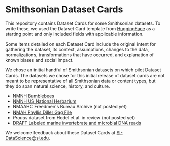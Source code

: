 # Smithsonian Dataset Cards

This repository contains Dataset Cards for some Smithsonian datasets. To write these, we used the Dataset Card template from [HuggingFace](https://github.com/huggingface/datasets/blob/main/templates/README_guide.md) as a starting point and only included fields with applicable information.

Some items detailed on each Dataset Card include the original intent for gathering the dataset, its context, assumptions, changes to the data, normalizations, transformations that have occurred, and explanation of known biases and social impact.

We chose an initial handful of Smithsonian datasets on which pilot Dataset Cards. The datasets we chose for this initial release of dataset cards are not meant to be representative of all Smithsonian data or content types, but they do span natural science, history, and culture.

  - [NMNH Bumblebees](https://github.com/Smithsonian/dataset-cards/blob/main/NMNH-Bumblebees.md)
  - [NMNH US National Herbarium](https://github.com/Smithsonian/dataset-cards/blob/main/NMNH-US-National-Herbarium.md)
  - NMAAHC Freedmen's Bureau Archive (not posted yet)
  - [NMAH Phyllis Diller Gag File](https://github.com/Smithsonian/dataset-cards/blob/main/NMAH-Phyllis-Diller-gag-file.md)
  - *Prunus* dataset from Hodel et al. in review (not posted yet)
  - [DRAFT Labeled marine invertebrate and microbial DNA reads](https://github.com/Smithsonian/dataset-cards/blob/main/OCIO-marine-invertebrate-and-microbial-DNA-reads.md)


We welcome feedback about these Dataset Cards at SI-DataScience@si.edu.
